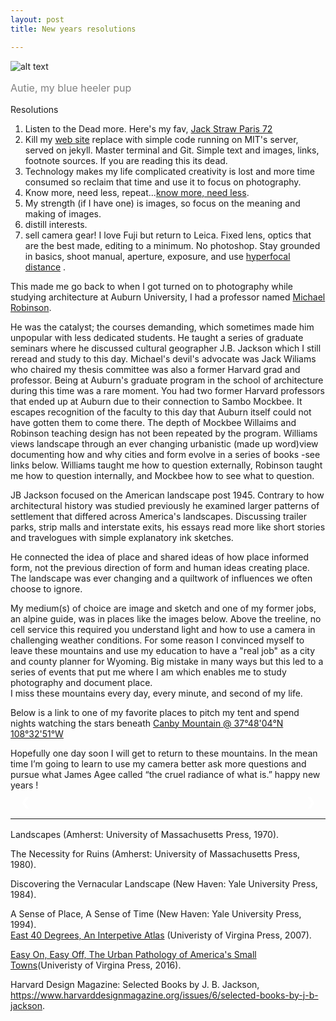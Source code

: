 ```yaml
---
layout: post
title: New years resolutions

---
```

![alt text](https://justacowman.s3.us-east-2.amazonaws.com/2023newyears.jpg)
<p style="color: grey; font-size: 16px;">Autie, my blue heeler pup </p>

Resolutions


1. Listen to the Dead more. Here's my fav, [Jack Straw Paris 72](https://www.youtube.com/watch?v=aICQdwvlwXU)
2. Kill my [web site](http://www.jonkalev.com) replace with simple code running on MIT's server, served on jekyll. Master terminal and Git. Simple text and images, links, footnote sources. If you are reading this its dead.
3. Technology makes my life complicated creativity is lost and more time consumed so reclaim that time and use it to focus on photography. 
4. Know more, need less, repeat...<u>know more, need less</u>.
5. My strength (if I have one) is images,  so focus on the meaning and making of images.  
6. distill interests.
7. sell camera gear! I love Fuji but return to Leica. Fixed lens, optics that are the best made, editing to a minimum. No photoshop. Stay grounded in basics, shoot manual, aperture, exposure, and use [hyperfocal distance](https://www.bhphotovideo.com/explora/photography/tips-and-solutions/calculating-hyperfocal-distance-in-photography?BI=19414&msclkid=53de2982346c14b1e7734a45ea85f3cb) . 


This made me go back to when I got turned on to photography while studying architecture at Auburn University, I had a professor named [Michael Robinson](https://cadc.auburn.edu/people/michael-robinson/).

He was the catalyst; the courses demanding, which sometimes made him unpopular with less dedicated students. He taught a series of graduate seminars where he discussed cultural geographer J.B. Jackson which I still reread and study to this day. 
Michael's devil's advocate was Jack Wiliams who chaired my thesis committee was also a former Harvard grad and professor. Being at Auburn's graduate program in the school of architecture during this time was a rare moment. You had two former Harvard professors that ended up at Auburn due to their connection to Sambo Mockbee. It escapes recognition of the faculty to this day that Auburn itself could not have gotten them to come there. The depth of Mockbee Willaims and Robinson teaching design has not been repeated by the program.
Williams views landscape through an ever changing urbanistic (made up word)view documenting how and why cities and form evolve in a series of books -see links below.
Williams taught me how to question externally, Robinson taught me how to question internally, and Mockbee how to see what to question. 

JB Jackson focused on the American landscape post 1945. Contrary to how architectural history was studied previously he examined larger patterns of settlement that differed across America's landscapes. Discussing trailer parks, strip malls and interstate exits, his essays read more like short stories and travelogues with simple explanatory ink sketches.  

He connected the idea of place and shared ideas of how place informed form, not the previous direction of form and human ideas creating place. The landscape was ever changing and a quiltwork of influences we often choose to ignore.

My medium(s) of choice are image and sketch and one of my former jobs, an alpine guide, was in places like the images below. Above the treeline, no cell service this required you understand light and how to use a camera in challenging weather conditions. 
For some reason I convinced myself to leave these mountains and use my education to have a "real job" as a city and county planner for Wyoming. Big mistake in many ways but this led to a series of events that put me where I am which enables me to study photography and document place.  
I miss these mountains  every day, every minute, and second of my life. 

Below is a link to one of my favorite places to pitch my tent and spend nights watching the stars beneath [Canby Mountain @ 37°48'04°N 108°32'51°W](https://earth.google.com/web/search/Silverton,+CO/@37.79825199,-107.54478646,4002.35611218a,2036.1061194d,35y,144.01108402h,44.98622742t,0r/data=CmcaPRI3CiUweDg3M2VlZjE0MThlMDI4MTU6MHhhOWRkNmI5OTdiYzg4YmU4Kg5DYW5ieQpNb3VudGFpbhgCIAEiJgokCSiQloTE00VAEYkW0xkRDDhAGbTYmb3rkFPAIVOAZTmAB1_A)

Hopefully one day soon I will get to return to these mountains.
In the mean time I’m going to learn to use my camera better ask more questions and pursue what James Agee called “the cruel radiance of what is.”
happy new years !

<body>

<div class="slideshow-container">
  <div class="mySlides fade">
    <img src="https://jonkalev.s3.us-west-2.amazonaws.com/_camp.jpg" style="width:100%">
    <div class="text"></div>
  </div>


  <div class="mySlides fade">
    <img src="https://jonbcarroll.s3.us-east-2.amazonaws.com/_silverton-817_full-moon.jpg" style="width:100%">
    <div class="text"></div>
  </div>

  <div class="mySlides fade">
    <img src="https://jonkalev.s3.us-west-2.amazonaws.com/_01.jpg" style="width:100%">
    <div class="text"></div>
  </div>

  <div class="mySlides fade">
    <img src="https://jonkalev.s3.us-west-2.amazonaws.com/_12.jpg" style="width:100%">
    <div class="text"></div>
  </div>

  <div class="mySlides fade">
    <img src="https://jonkalev.s3.us-west-2.amazonaws.com/_18.jpg" style="width:100%">
    <div class="text"></div>
  </div>

  <div class="mySlides fade">
    <img src="https://jonkalev.s3.us-west-2.amazonaws.com/_JUN3553.jpg" style="width:100%">
    <div class="text"></div>
  </div>
  <a class="prev" onclick="plusSlides(-1)">&#10094;</a>
  <a class="next" onclick="plusSlides(1)">&#10095;</a>
</div>
<br>

<div style="text-align:center">
  <span class="dot" onclick="currentSlide(1)"></span> 
  <span class="dot" onclick="currentSlide(2)"></span> 
  <span class="dot" onclick="currentSlide(3)"></span> 
</div>


  <style>
    .slideshow-container {
      max-width: 1000px;
      position: relative;
      margin: auto;
    }


    .mySlides {
        display: none;
    }
    
    .prev, .next {
      cursor: pointer;
      position: absolute;
      top: 50%;
      width: auto;
      margin-top: -22px;
      padding: 16px;
      color: white;
      font-weight: bold;
      font-size: 18px;
      transition: 0.6s ease;
      border-radius: 0 3px 3px 0;
    }
    
    .next {
      right: 0;
      border-radius: 3px 0 0 3px;
    }
  </style>




  <script>
    var slideIndex = 1;
    showSlides(slideIndex);

    function plusSlides(n) {
      showSlides(slideIndex += n);
    }
    
    function currentSlide(n) {
      showSlides(slideIndex = n);
    }
    
    function showSlides(n) {
      var i;
      var slides = document.getElementsByClassName("mySlides");
      var dots = document.getElementsByClassName("dot");
      if (n > slides.length) {slideIndex = 1}
      if (n < 1) {slideIndex = slides.length}
      for (i = 0; i < slides.length; i++) {
          slides[i].style.display = "none";
      }
      for (i = 0; i < dots.length; i++) {
          dots[i].className = dots[i].className.replace(" active", "");
      }
      slides[slideIndex-1].style.display = "block";
      dots[slideIndex-1].className += " active";
    }
  </script>

</body>



---
<p style="color: grey; font-size: 16px;">

Landscapes (Amherst: University of Massachusetts Press, 1970).<br/>


The Necessity for Ruins (Amherst: University of Massachusetts Press, 1980).<br/>

Discovering the Vernacular Landscape (New Haven: Yale University Press, 1984).<br/>

A Sense of Place, A Sense of Time (New Haven: Yale University Press, 1994).<br/>
 <a href = "https://www.upress.virginia.edu/title/1544/" target = "_self">East 40 Degrees, An Interpetive Atlas</a> (Univeristy of Virgina Press, 2007).<br/>

<a href = "https://www.upress.virginia.edu/title/3514/" target = "_self">Easy On, Easy Off, The Urban Pathology of America's Small Towns</a>(Univeristy of Virgina Press, 2016).<br/>

 Harvard Design Magazine: Selected Books by J. B. Jackson, https://www.harvarddesignmagazine.org/issues/6/selected-books-by-j-b-jackson. 



 </p>





